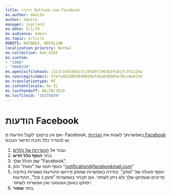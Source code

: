```yaml
---
title: הודעות Outlook.com Facebook
ms.author: daeite
author: daeite
manager: joallard
ms.date: 5/1/19
ms.audience: Admin
ms.topic: article
ROBOTS: NOINDEX, NOFOLLOW
localization_priority: Normal
ms.collection: Adm_O365
ms.custom:
- "1968"
- "9000339"
ms.openlocfilehash: 1313c16454bd23c245d971963bbfab1fc3fa224a
ms.sourcegitcommit: 5fb7a4b28859690020efdea630d03e70cc0e6334
ms.translationtype: MT
ms.contentlocale: he-IL
ms.lasthandoff: 06/28/2019
ms.locfileid: "35375034"
---
```

# <a name="facebook-notifications"></a>הודעות Facebook

אם אין ברצונך לקבל הודעות מ- Facebook, באפשרותך לשנות את [הגדרות Facebook](https://www.facebook.com/settings?tab=notifications) או להגדיר כלל תיבת הדואר הנכנס.

1. עבור אל [ההגדרות של כללים](https://outlook.live.com/mail/options/mail/rules/inboxRules).
1. בחר **הוסף כלל חדש**.
1. שם הכלל שלך "Facebook".
1. הוסף תנאי של "מאת" והזן "notification@facebookmail.com"
1. הוסף פעולה של "מחק". בחירה באפשרות שמחק פירושו ההודעות נשארות בתיקיה פריטים שנמחקו שלך ולא ניתן לשחזר. אם תבחר באפשרות "סימן כ זבל", ההודעות יימחקו באופן אוטומטי ואין אפשרות לשחזר.
1. בחר **שמור**.